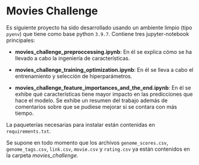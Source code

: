 # **Movies Challenge**

Es siguiente proyecto ha sido desarrollado usando un ambiente limpio (tipo `pyenv`) que tiene como base python `3.9.7`.
Contiene tres jupyter-notebook principales:
* __movies_challenge_preproccessing.ipynb__: En él se explica cómo se ha llevado a cabo la ingeniería de características.
* __movies_challenge_training_optimization.ipynb__: En él se lleva a cabo el entrenamiento y selección de hiperparámetros.

* __movies_challenge_feature_importances_and_the_end.ipynb__: En él se exhibe qué características tiene mayor impacto en las predicciones que hace el modelo. Se exhibe un resumen del trabajo además de comentarios sobre que se pudiese mejorar si se contara con más tiempo.

La paqueterías necesarias para instalar están contenidas en `requirements.txt`.

Se supone en todo momento que los archivos `genome_scores.csv`, `genome_tags.csv`, `link.csv`, `movie.csv` y `rating.csv` ya están contenidos en la carpeta *movies_challenge*.
